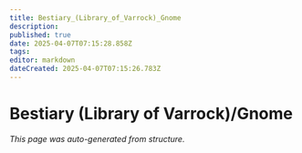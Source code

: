 ```yaml
---
title: Bestiary_(Library_of_Varrock)_Gnome
description: 
published: true
date: 2025-04-07T07:15:28.858Z
tags: 
editor: markdown
dateCreated: 2025-04-07T07:15:26.783Z
---
```


# Bestiary (Library of Varrock)/Gnome

*This page was auto-generated from structure.*